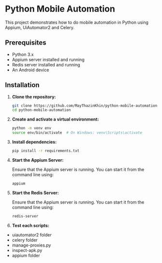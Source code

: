 # Python Mobile Automation

This project demonstrates how to do mobile automation in Python using Appium, UiAutomator2 and Celery.

## Prerequisites

- Python 3.x
- Appium server installed and running
- Redis server installed and running
- An Android device

## Installation

1. **Clone the repository:**

    ```bash
    git clone https://github.com/MayThazinKhin/python-mobile-automation.git
    cd python-mobile-automation
    ```

2. **Create and activate a virtual environment:**

    ```bash
    python -m venv env
    source env/bin/activate  # On Windows: venv\Scripts\activate
    ```

3. **Install dependencies:**

    ```bash
    pip install -r requirements.txt
    

4. **Start the Appium Server:**

    Ensure that the Appium server is running. You can start it from the command line using:

    ```bash
    appium
    ```
5. **Start the Redis Server:**

    Ensure that the Appium server is running. You can start it from the command line using:

    ```bash
    redis-server
    ```

5. **Test each scripts:**

- uiautomator2 folder
- celery folder
- manage-proxies.py
- inspect-apk.py
- appium folder
